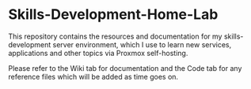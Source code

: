 # Skills-Development-Home-Lab
This repository contains the resources and documentation for my skills-development server environment, which I use to learn new services, applications and other topics via Proxmox self-hosting.

Please refer to the Wiki tab for documentation and the Code tab for any reference files which will be added as time goes on.
